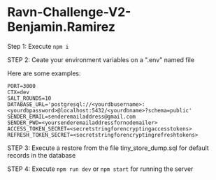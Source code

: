 # Ravn-Challenge-V2-Benjamin.Ramirez

Step 1: Execute `npm i`

STEP 2: Ceate your environment variables on a ".env" named file

Here are some examples:

```
PORT=3000
CTX=dev
SALT_ROUNDS=10
DATABASE_URL='postgresql://<yourdbusername>:<yourdbpassword>@localhost:5432/<yourdbname>?schema=public'
SENDER_EMAIL=senderemailaddress@gmail.com
SENDER_PWD=<yoursenderemailaddressfornodemailer>
ACCESS_TOKEN_SECRET=<secretstringforencryptingaccesstokens>
REFRESH_TOKEN_SECRET=<secretstringforencryptingrefreshtokens>
```

STEP 3: Execute a restore from the file tiny_store_dump.sql for default records in the database

STEP 4: Execute `npm run dev` or `npm start` for running the server
